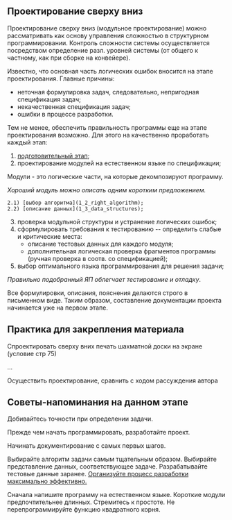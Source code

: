 ## Проектирование сверху вниз

Проектирование сверху вниз (модульное проектирование) можно рассматривать как основу управления сложностью в структурном программировании. Контроль сложности системы осуществляется посредством определение разл. уровней системы (от общего к частному, как при сборке на конвейере).

Известно, что основная часть логических ошибок вносится на этапе проектирования.
Главные причины:
- неточная формулировка задач, следовательно, непригодная спецификация задач;
- некачественная спецификация задач;
- ошибки в процессе разработки.

Тем не менее, обеспечить правильность программы еще на этапе проектирования возможно. Для этого на качественно проработать каждый этап:
1) [подготовительный этап](1_1_planning.md);
2) проектирование модулей на естественном языке по спецификации;

Модули - это логические части, на которые декомпозируют программу.

*Хороший модуль можно описать одним коротким предложением.*

    2.1) [выбор алгоритма](1_2_right_algorithm);
    2.2) [описание данных](1_3_data_structures);

3) проверка модульной структуры и устранение логических ошибок;
4) сформулировать требования к тестированию -- определить слабые и критические места:
    - описание тестовых данных для каждого модуля;
    - дополнительная логическая проверка фрагментов программы (ручная проверка в соотв. со спецификацией);
5) выбор оптимального языка программирования для решения задачи;

*Правильно подобранный ЯП облегчает тестирование и отладку*.

Все формулировки, описания, пояснения делаются строго в письменном виде. Таким образом, составление документации проекта начинается уже на первом этапе.

## Практика для закрепления материала

Спроектировать сверху вних печать шахматной доски на экране (условие стр 75)

...

Осуществить проектирование, сравнить с ходом рассуждения автора


## Советы-напоминания на данном этапе

Добивайтесь точности при определении задачи.

Прежде чем начать программировать, разработайте проект.

  Начинать документирование с самых первых шагов.

  Выбирайте алгоритм задачи самым тщательным образом.
  Выбирайте представление данных, соответствующее задаче.
  Разрабатывайте тестовые данные заранее.
  [Организуйте процесс разработки максимально эффективно.](dev_management.md) 

Сначала напишите программу на естественном языке.
Короткие модули предпочтительнее длинных.
Стремитесь к простоте.
Не перепрограммируйте функцию квадратного корня.
